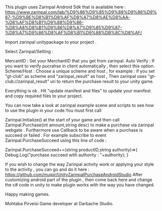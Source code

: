 
This plugin uses Zarinpal Android Sdk that is available here : https://www.zarinpal.com/lab/%D9%86%D9%85%D9%88%D9%86%D9%87-%D9%BE%D8%B1%D8%AF%D8%A7%D8%AE%D8%AA-%D8%AF%D8%B1%D9%88%D9%86-%D8%A8%D8%B1%D9%86%D8%A7%D9%85%D9%87-%D8%A7%D9%86%D8%AF%D8%B1%D9%88%DB%8C%D8%AF/


Import zarinpal unitypackage to your project .

Select Zarinpal/Setting :

MercantID : Set your MerchantID that you get from zarinpal.
Auto Verify : If you want to verify pucrahse in client automatically , then select this option.
Scheme/Host : Choose a unique scheme and host , for example : if you set "gt-club" as scheme and "zarinpal_result" as host ,
Then zarinpal uses "gt-club://zarinpal_result" uri to return the purchase result to your unity game.

Everything is ok . Hit "update manifest and files" to update your manifest and copy required files to your project.

You can now take a look at zarinpal example scene and scripts to see how to use the plugin in your code.You must first call

Zarinpal.Initialize() at the start of your game and then call Zarinpal.Purchase(int amount,string desc) to make a purchase via zarinpal webgate . Furthermore use Callback to be aware when a purchase is succeed or failed . For example subscribe to event Zarinpal.PurchaseSucceed using this line of code :

Zarinpal.PurchaseSucceed+=(string productID,string authority)=>{
  Debug.Log("purchase succeed with authority : "+authority);
}


If you wish to change the way Zarinpal activity work or applying your style to the activity , you can go and do it here :
https://github.com/mujpir/UnityZarinpalPurchaseAndroidStudio
After customizing android part of the plugin ,  then come back here and change the c# code in unity to make plugin works with the way you have changed.

Happy making games.

Mohtaba Pirveisi
Game developer at Darbache Studio.
